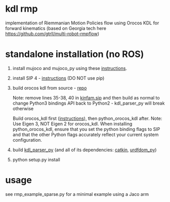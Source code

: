 # kdl rmp
implementation of Riemmanian Motion Policies flow using Orocos KDL for forward kinematics (based on Georgia tech here https://github.com/gtrll/multi-robot-rmpflow)

# standalone installation (no ROS)
1. install mujoco and mujoco_py using these [instructions](https://github.com/openai/mujoco-py). 
2. install SIP 4 - [instructions](https://docs.huihoo.com/pyqt/sip4/installation.html) (DO NOT use pip)
3. build orocos kdl from source - [repo](https://github.com/orocos/orocos_kinematics_dynamics/commits/master)

    Note: remove lines 35-38, 40 in [kinfam.sip](https://github.com/orocos/orocos_kinematics_dynamics/blob/master/python_orocos_kdl/PyKDL/sip/kinfam.sip) and then build as normal to change
    Python3 bindings API back to Python2 - kdl_parser_py will break otherwise
    
    Build orocos_kdl first ([instructions](https://www.orocos.org/kdl/installation-manual)), then python_orocos_kdl after.
    Note: Use Eigen 3, NOT Eigen 2 for orocos_kdl. When installing python_orocos_kdl, ensure that you set the python binding flags to SIP and that the other
    Python flags accurately reflect your current system configuration. 
4. build [kdl_parser_py](https://github.com/ros/kdl_parser) (and all of its dependencies: [catkin](http://wiki.ros.org/catkin?distro=noetic), [urdfdom_py](http://wiki.ros.org/urdfdom_py))

5. python setup.py install 



# usage
see rmp_example_sparse.py for a minimal example using a Jaco arm
